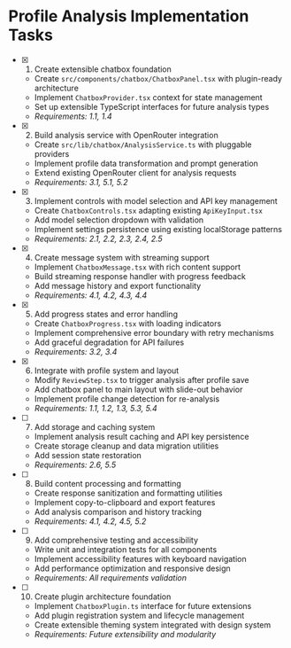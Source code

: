 # Profile Analysis Implementation Tasks

- [x] 1. Create extensible chatbox foundation



  - Create `src/components/chatbox/ChatboxPanel.tsx` with plugin-ready architecture
  - Implement `ChatboxProvider.tsx` context for state management
  - Set up extensible TypeScript interfaces for future analysis types
  - _Requirements: 1.1, 1.4_

- [x] 2. Build analysis service with OpenRouter integration



  - Create `src/lib/chatbox/AnalysisService.ts` with pluggable providers
  - Implement profile data transformation and prompt generation
  - Extend existing OpenRouter client for analysis requests
  - _Requirements: 3.1, 5.1, 5.2_

- [x] 3. Implement controls with model selection and API key management



  - Create `ChatboxControls.tsx` adapting existing `ApiKeyInput.tsx`
  - Add model selection dropdown with validation
  - Implement settings persistence using existing localStorage patterns
  - _Requirements: 2.1, 2.2, 2.3, 2.4, 2.5_

- [x] 4. Create message system with streaming support



  - Implement `ChatboxMessage.tsx` with rich content support
  - Build streaming response handler with progress feedback
  - Add message history and export functionality
  - _Requirements: 4.1, 4.2, 4.3, 4.4_

- [x] 5. Add progress states and error handling


  - Create `ChatboxProgress.tsx` with loading indicators
  - Implement comprehensive error boundary with retry mechanisms
  - Add graceful degradation for API failures
  - _Requirements: 3.2, 3.4_

- [x] 6. Integrate with profile system and layout
  - Modify `ReviewStep.tsx` to trigger analysis after profile save
  - Add chatbox panel to main layout with slide-out behavior
  - Implement profile change detection for re-analysis
  - _Requirements: 1.1, 1.2, 1.3, 5.3, 5.4_

- [ ] 7. Add storage and caching system
  - Implement analysis result caching and API key persistence
  - Create storage cleanup and data migration utilities
  - Add session state restoration
  - _Requirements: 2.6, 5.5_

- [ ] 8. Build content processing and formatting
  - Create response sanitization and formatting utilities
  - Implement copy-to-clipboard and export features
  - Add analysis comparison and history tracking
  - _Requirements: 4.1, 4.2, 4.5, 5.2_

- [ ] 9. Add comprehensive testing and accessibility
  - Write unit and integration tests for all components
  - Implement accessibility features with keyboard navigation
  - Add performance optimization and responsive design
  - _Requirements: All requirements validation_

- [ ] 10. Create plugin architecture foundation
  - Implement `ChatboxPlugin.ts` interface for future extensions
  - Add plugin registration system and lifecycle management
  - Create extensible theming system integrated with design system
  - _Requirements: Future extensibility and modularity_